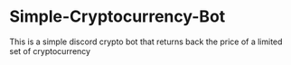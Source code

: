 # Simple-Cryptocurrency-Bot
This is a simple discord crypto bot that returns back the price of a limited set of cryptocurrency
